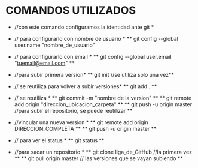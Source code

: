 #  COMANDOS UTILIZADOS
* //con este comando configuramos la identidad ante git *
* // para configurarlo con nombre de usuario *
** git config --global user.name "nombre_de_usuario"
* // para configurarlo con email *
** git config --global user.email "tuemail@email.com" **
* //para subir primera version*
** git init //se utiliza solo una vez**
* // se reutiliza para volver a subir versiones*
** git add . **
* // se reutiliza *
** git commit -m "nombre de la version" **
** git remote add origin "direccion_ubicacion_carpeta" **
** git push -u origin master //para subir el repositorio, se puede reutilizar **

* //vincular una nueva version *
** git remote add origin DIRECCION_COMPLETA **
** git push -u origin master **

* // para ver el status *
** git status **

* //para sacar un repositorio *
** git clone liga_de_GitHub //la primera vez **
** git pull origin master // las versiones que se vayan subiendo **
